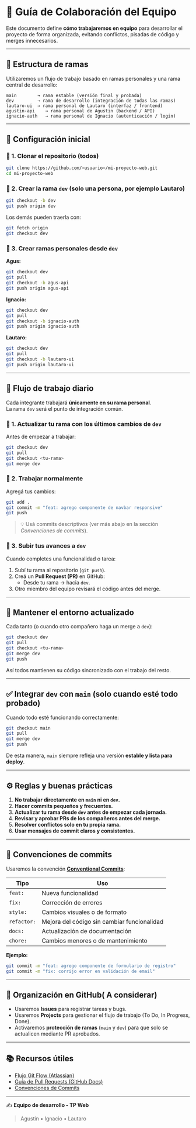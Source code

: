 # 🤝 Guía de Colaboración del Equipo

Este documento define **cómo trabajaremos en equipo** para desarrollar el proyecto de forma organizada, evitando conflictos, pisadas de código y merges innecesarios.

---

## 🧱 Estructura de ramas

Utilizaremos un flujo de trabajo basado en ramas personales y una rama central de desarrollo:

```
main        → rama estable (versión final y probada)
dev         → rama de desarrollo (integración de todas las ramas)
lautaro-ui  → rama personal de Lautaro (interfaz / frontend)
agustin-api    → rama personal de Agustin (backend / API)
ignacio-auth   → rama personal de Ignacio (autenticación / login)
```

---

## 🚀 Configuración inicial

### 🔹 1. Clonar el repositorio (todos)
```bash
git clone https://github.com/<usuario>/mi-proyecto-web.git
cd mi-proyecto-web
```

### 🔹 2. Crear la rama `dev` (solo una persona, por ejemplo Lautaro)
```bash
git checkout -b dev
git push origin dev
```

Los demás pueden traerla con:
```bash
git fetch origin
git checkout dev
```

### 🔹 3. Crear ramas personales desde `dev`

**Agus:**
```bash
git checkout dev
git pull
git checkout -b agus-api
git push origin agus-api
```
**Ignacio:**
```bash
git checkout dev
git pull
git checkout -b ignacio-auth
git push origin ignacio-auth
```
**Lautaro:**

```bash
git checkout dev
git pull
git checkout -b lautaro-ui
git push origin lautaro-ui
```



---

## 🧩 Flujo de trabajo diario

Cada integrante trabajará **únicamente en su rama personal**.  
La rama `dev` será el punto de integración común.

### 🔸 1. Actualizar tu rama con los últimos cambios de `dev`
Antes de empezar a trabajar:
```bash
git checkout dev
git pull
git checkout <tu-rama>
git merge dev
```

### 🔸 2. Trabajar normalmente
Agregá tus cambios:
```bash
git add .
git commit -m "feat: agrego componente de navbar responsive"
git push
```

> 💡 Usá commits descriptivos (ver más abajo en la sección *Convenciones de commits*).

### 🔸 3. Subir tus avances a `dev`
Cuando completes una funcionalidad o tarea:
1. Subí tu rama al repositorio (`git push`).
2. Creá un **Pull Request (PR)** en GitHub:
   - Desde tu rama → hacia `dev`.
3. Otro miembro del equipo revisará el código antes del merge.

---

## 🔁 Mantener el entorno actualizado

Cada tanto (o cuando otro compañero haga un merge a `dev`):
```bash
git checkout dev
git pull
git checkout <tu-rama>
git merge dev
git push
```

Así todos mantienen su código sincronizado con el trabajo del resto.

---

## ✅ Integrar `dev` con `main` (solo cuando esté todo probado)

Cuando todo esté funcionando correctamente:
```bash
git checkout main
git pull
git merge dev
git push
```

De esta manera, `main` siempre refleja una versión **estable y lista para deploy**.

---

## ⚙️ Reglas y buenas prácticas

1. **No trabajar directamente en `main` ni en `dev`.**
2. **Hacer commits pequeños y frecuentes.**
3. **Actualizar tu rama desde `dev` antes de empezar cada jornada.**
4. **Revisar y aprobar PRs de los compañeros antes del merge.**
5. **Resolver conflictos solo en tu propia rama.**
6. **Usar mensajes de commit claros y consistentes.**

---

## 🧾 Convenciones de commits

Usaremos la convención **[Conventional Commits](https://www.conventionalcommits.org/es/v1.0.0/)**:

| Tipo | Uso |
|------|------|
| `feat:` | Nueva funcionalidad |
| `fix:` | Corrección de errores |
| `style:` | Cambios visuales o de formato |
| `refactor:` | Mejora del código sin cambiar funcionalidad |
| `docs:` | Actualización de documentación |
| `chore:` | Cambios menores o de mantenimiento |

**Ejemplo:**
```bash
git commit -m "feat: agrego componente de formulario de registro"
git commit -m "fix: corrijo error en validación de email"
```

---

## 🧠 Organización en GitHub( A considerar)

- Usaremos **Issues** para registrar tareas y bugs.  
- Usaremos **Projects** para gestionar el flujo de trabajo (To Do, In Progress, Done).  
- Activaremos **protección de ramas** (`main` y `dev`) para que solo se actualicen mediante PR aprobados.

---

## 📚 Recursos útiles

- [Flujo Git Flow (Atlassian)](https://www.atlassian.com/git/tutorials/comparing-workflows/gitflow-workflow)
- [Guía de Pull Requests (GitHub Docs)](https://docs.github.com/es/pull-requests)
- [Convenciones de Commits](https://www.conventionalcommits.org/es/v1.0.0/)

---

✍️ **Equipo de desarrollo - TP Web**  
> Agustin • Ignacio • Lautaro

